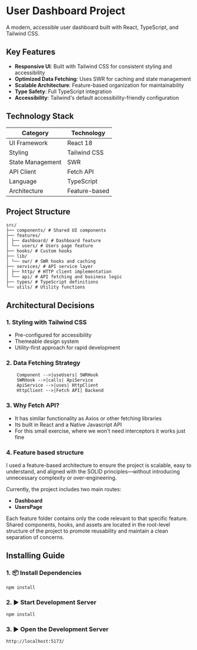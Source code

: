 # User Dashboard Project

A modern, accessible user dashboard built with React, TypeScript, and Tailwind CSS.

## Key Features

- **Responsive UI**: Built with Tailwind CSS for consistent styling and accessibility
- **Optimized Data Fetching**: Uses SWR for caching and state management
- **Scalable Architecture**: Feature-based organization for maintainability
- **Type Safety**: Full TypeScript integration
- **Accessibility**: Tailwind's default accessibility-friendly configuration

## Technology Stack

| Category         | Technology             |
|------------------|------------------------|
| UI Framework     | React 18               |
| Styling          | Tailwind CSS           |
| State Management | SWR                    |
| API Client       | Fetch API              |
| Language         | TypeScript             |
| Architecture     | Feature-based          |

## Project Structure
```
src/
├── components/ # Shared UI components
├── features/
│ ├── dashboard/ # Dashboard feature
│ └── users/ # Users page feature
├── hooks/ # Custom hooks
├── lib/
│ └── swr/ # SWR hooks and caching
├── services/ # API service layer
│ ├── http/ # HTTP client implementation
│ └── api/ # API fetching and business logic
├── types/ # TypeScript definitions
└── utils/ # Utility functions
```

## Architectural Decisions

### 1. Styling with Tailwind CSS
- Pre-configured for accessibility
- Themeable design system
- Utility-first approach for rapid development

### 2. Data Fetching Strategy
```mermaid
    Component -->|useUsers| SWRHook
    SWRHook -->|calls| ApiService
    ApiService -->|uses| HttpClient
    HttpClient -->|Fetch API| Backend
```
### 3. Why Fetch API?
- It has similar functionality as Axios or other fetching libraries
- Its built in React and a Native Javascript API
- For this small exercise, where we won't need interceptors it works just fine

### 4. Feature based structure
I used a feature-based architecture to ensure the project is scalable, easy to understand, and aligned with the SOLID principles—without introducing unnecessary complexity or over-engineering.

Currently, the project includes two main routes:
- **Dashboard**
- **UsersPage**

Each feature folder contains only the code relevant to that specific feature. Shared components, hooks, and assets are located in the root-level structure of the project to promote reusability and maintain a clean separation of concerns.

## Installing Guide

### 1. 📦 Install Dependencies
```
npm install
```

### 2. ▶️ Start Development Server
```
npm install
```

### 3. ▶️ Open the Development Server
```
http://localhost:5173/
```